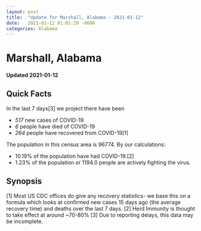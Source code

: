 ```yaml
---
layout: post
title:  "Update for Marshall, Alabama - 2021-01-12"
date:   2021-01-12 01:01:29 -0600
categories: Alabama
---
```


# Marshall, Alabama
#### Updated 2021-01-12

## Quick Facts

In the last 7 days[3] we project there have been
- *517* new cases of COVID-19
- *6* people have died of COVID-19
- *264* people have recovered from COVID-19[1]

The population in this census area is 96774. By our calculations:
- 10.19% of the population have had COVID-19.[2]
- 1.23% of the population or 1194.0 people are actively fighting the virus.

## Synopsis




[1] Most US CDC offices do give any recovery statistics- we base this on a formula which looks at confirmed new cases
15 days ago (the average recovery time) and deaths over the last 7 days.
[2] Herd Immunity is thought to take effect at around ~70-80%
[3] Due to reporting delays, this data may be incomplete. 
    